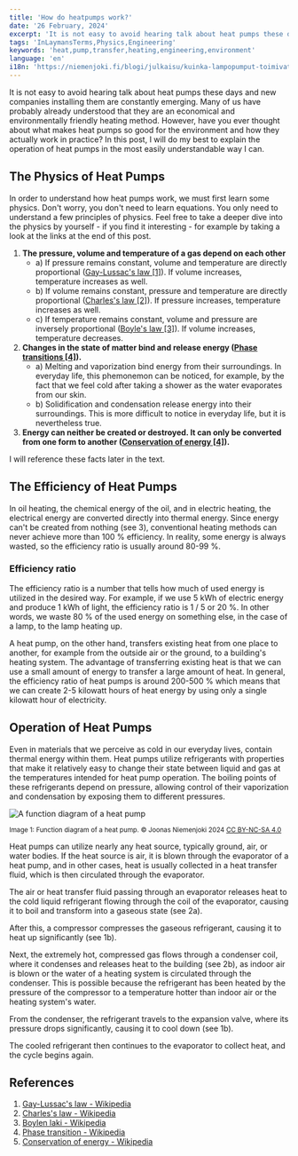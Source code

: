 ```yaml
---
title: 'How do heatpumps work?'
date: '26 February, 2024'
excerpt: 'It is not easy to avoid hearing talk about heat pumps these days and new companies installing them are constantly emerging. Many of us have probably already understood that they are an economical and environmentally friendly heating method. However, have you ever thought about what makes heat pumps so good for the environment and how they actually work in practice? In this post, I will do my best to explain the operation of heat pumps in the most easily understandable way I can.'
tags: 'InLaymansTerms,Physics,Engineering'
keywords: 'heat,pump,transfer,heating,engineering,environment'
language: 'en'
i18n: 'https://niemenjoki.fi/blogi/julkaisu/kuinka-lampopumput-toimivat'
---
```


It is not easy to avoid hearing talk about heat pumps these days and new companies installing them are constantly emerging. Many of us have probably already understood that they are an economical and environmentally friendly heating method. However, have you ever thought about what makes heat pumps so good for the environment and how they actually work in practice? In this post, I will do my best to explain the operation of heat pumps in the most easily understandable way I can.

## The Physics of Heat Pumps

In order to understand how heat pumps work, we must first learn some physics. Don't worry, you don't need to learn equations. You only need to understand a few principles of physics. Feel free to take a deeper dive into the physics by yourself - if you find it interesting - for example by taking a look at the links at the end of this post.

1. **The pressure, volume and temperature of a gas depend on each other**
   - a) If pressure remains constant, volume and temperature are directly proportional ([Gay-Lussac's law [1]](#references)). If volume increases, temperature increases as well.
   - b) If volume remains constant, pressure and temperature are directly proportional ([Charles's law [2]](#references)). If pressure increases, temperature increases as well.
   - c) If temperature remains constant, volume and pressure are inversely proportional ([Boyle's law [3]](#references)). If volume increases, temperature decreases.
2. **Changes in the state of matter bind and release energy ([Phase transitions [4]](#references)).**
   - a) Melting and vaporization bind energy from their surroundings. In everyday life, this phemonemon can be noticed, for example, by the fact that we feel cold after taking a shower as the water evaporates from our skin.
   - b) Solidification and condensation release energy into their surroundings. This is more difficult to notice in everyday life, but it is nevertheless true.
3. **Energy can neither be created or destroyed. It can only be converted from one form to another ([Conservation of energy [4]](#viittaukset)).**

I will reference these facts later in the text.

## The Efficiency of Heat Pumps

In oil heating, the chemical energy of the oil, and in electric heating, the electrical energy are converted directly into thermal energy. Since energy can't be created from nothing (see 3), conventional heating methods can never achieve more than 100 % efficiency. In reality, some energy is always wasted, so the efficiency ratio is usually around 80-99 %.

<aside>
   <h3>Efficiency ratio</h3>
   <div>
      The efficiency ratio is a number that tells how much of used energy is utilized in the desired way. For example, if we use 5 kWh of electric energy and produce 1 kWh of light, the efficiency ratio is 1 / 5 or 20 %. In other words, we waste 80 % of the used energy on something else, in the case of a lamp, to the lamp heating up.
   </div>
</aside>

A heat pump, on the other hand, transfers existing heat from one place to another, for example from the outside air or the ground, to a building's heating system. The advantage of transferring existing heat is that we can use a small amount of energy to transfer a large amount of heat. In general, the efficiency ratio of heat pumps is around 200-500 % which means that we can create 2-5 kilowatt hours of heat energy by using only a single kilowatt hour of electricity.

## Operation of Heat Pumps

Even in materials that we perceive as cold in our everyday lives, contain thermal energy within them. Heat pumps utilize refrigerants with properties that make it relatively easy to change their state between liquid and gas at the temperatures intended for heat pump operation. The boiling points of these refrigerants depend on pressure, allowing control of their vaporization and condensation by exposing them to different pressures.

<picture>
  <source srcset="/images/posts/how-heatpumps-work/heatpump-diagram.webp" type="image/webp" />
  <source srcset="/images/posts/how-heatpumps-work/heatpump-diagram.jpg" type="image/jpeg" />
  <img src="/images/posts/how-heatpumps-work/heatpump-diagram.jpg" alt="A function diagram of a heat pump" style="max-width: calc(100vw - 4em)" loading="lazy"/>
</picture>

<sup>Image 1: Function diagram of a heat pump. &copy; Joonas Niemenjoki 2024 [CC BY-NC-SA 4.0](https://creativecommons.org/licenses/by-nc-sa/4.0/deed.en)</sup>

Heat pumps can utilize nearly any heat source, typically ground, air, or water bodies. If the heat source is air, it is blown through the evaporator of a heat pump, and in other cases, heat is usually collected in a heat transfer fluid, which is then circulated through the evaporator.

The air or heat transfer fluid passing through an evaporator releases heat to the cold liquid refrigerant flowing through the coil of the evaporator, causing it to boil and transform into a gaseous state (see 2a).

After this, a compressor compresses the gaseous refrigerant, causing it to heat up significantly (see 1b).

Next, the extremely hot, compressed gas flows through a condenser coil, where it condenses and releases heat to the building (see 2b), as indoor air is blown or the water of a heating system is circulated through the condenser. This is possible because the refrigerant has been heated by the pressure of the compressor to a temperature hotter than indoor air or the heating system's water.

From the condenser, the refrigerant travels to the expansion valve, where its pressure drops significantly, causing it to cool down (see 1b).

The cooled refrigerant then continues to the evaporator to collect heat, and the cycle begins again.

## References

1. [Gay-Lussac's law - Wikipedia](https://en.wikipedia.org/wiki/Gay-Lussac%27s_law)
2. [Charles's law - Wikipedia](https://en.wikipedia.org/wiki/Charles%27s_law)
3. [Boylen laki - Wikipedia](https://en.wikipedia.org/wiki/Boyle%27s_law)
4. [Phase transition - Wikipedia](https://en.wikipedia.org/wiki/Phase_transition)
5. [Conservation of energy - Wikipedia](https://en.wikipedia.org/wiki/Conservation_of_energy)
